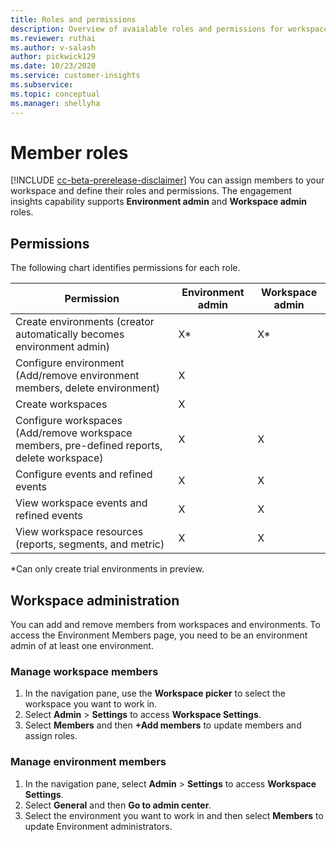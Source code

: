 ```yaml
---
title: Roles and permissions
description: Overview of avaialable roles and permissions for workspace members. 
ms.reviewer: ruthai
ms.author: v-salash
author: pickwick129
ms.date: 10/23/2020
ms.service: customer-insights
ms.subservice: 
ms.topic: conceptual
ms.manager: shellyha
---
```


# Member roles

[!INCLUDE [cc-beta-prerelease-disclaimer](includes/cc-beta-prerelease-disclaimer.md)]
You can assign members to your workspace and define their roles and permissions. The engagement insights capability supports **Environment admin** and **Workspace admin** roles.


## Permissions
  
The following chart identifies permissions for each role. 

| Permission | Environment admin | Workspace admin |
|--|--|--|
| Create environments (creator automatically becomes environment admin) | X* | X* |  |
| Configure environment (Add/remove environment members, delete environment) | X |  |  |
| Create workspaces | X |  |  |
| Configure workspaces (Add/remove workspace members, pre-defined reports, delete workspace) | X | X |  |
| Configure events and refined events | X | X |
| View workspace events and refined events | X | X |
| View workspace resources (reports, segments, and metric)| X | X |

*Can only create trial environments in preview. 

## Workspace administration

You can add and remove members from workspaces and environments. To access the Environment Members page, you need to be an environment admin of at least one environment. 

### Manage workspace members

1. In the navigation pane, use the **Workspace picker** to select the workspace you want to work in.
1. Select **Admin** > **Settings** to access **Workspace Settings**.
1. Select **Members** and then **+Add members** to update members and assign roles.

### Manage environment members

1. In the navigation pane, select **Admin** > **Settings** to access **Workspace Settings**.
1. Select **General** and then **Go to admin center**.
1. Select the environment you want to work in and then select **Members** to update Environment administrators. 

